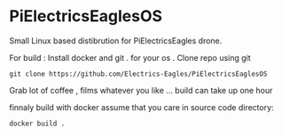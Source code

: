 # PiElectricsEaglesOS
Small Linux based distibrution for PiElectricsEagles drone.

For build : 
Install docker and git . for your os .
Clone repo using git 
```
git clone https://github.com/Electrics-Eagles/PiElectricsEaglesOS
```
Grab lot of coffee , films whatever you like ... build can take up one hour

finnaly build with docker assume that you care in source code directory:
```
docker build . 
```
